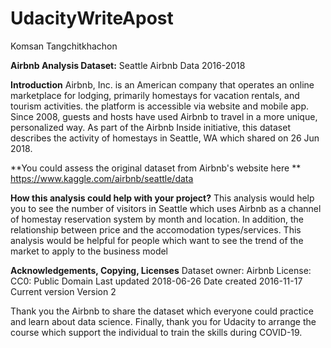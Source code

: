 # UdacityWriteApost
Komsan Tangchitkhachon

**Airbnb Analysis Dataset:**
Seattle Airbnb Data 2016-2018

**Introduction**
  Airbnb, Inc. is an American company that operates an online marketplace for lodging, primarily homestays for vacation rentals, and tourism activities. the platform is accessible via website and mobile app.
  Since 2008, guests and hosts have used Airbnb to travel in a more unique, personalized way. As part of the Airbnb Inside initiative, this dataset describes the activity of homestays in Seattle, WA which shared on 26 Jun 2018.

**You could assess the original dataset from Airbnb's website here **
https://www.kaggle.com/airbnb/seattle/data

**How this analysis could help with your project?**
This analysis would help you to see the number of visitors in Seattle which uses Airbnb as a channel of homestay reservation system by month and location. In addition, the  relationship between price and the accomodation types/services. This analysis would be helpful for people which want to see the trend of the market to apply to the business model

**Acknowledgements, Copying, Licenses**
Dataset owner: Airbnb
License: CC0: Public Domain
Last updated 2018-06-26
Date created 2016-11-17
Current version Version 2

Thank you the Airbnb to share the dataset which everyone could practice and learn about data science. Finally, thank you for Udacity to arrange the course which support the individual to train the skills during COVID-19.
